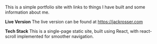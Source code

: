 This is a simple portfolio site with links to things I have built and some information about me.

**Live Version**
The live version can be found at https://jackrosser.com

**Tech Stack**
This is a single-page static site, built using React, with react-scroll implemented for smoother navigation.
